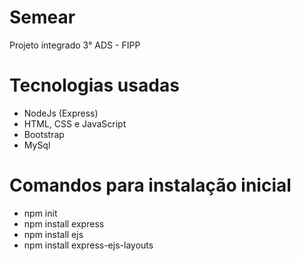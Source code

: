 # Semear
Projeto integrado 3° ADS - FIPP

# Tecnologias usadas
- NodeJs (Express)
- HTML, CSS e JavaScript
- Bootstrap
- MySql

# Comandos para instalação inicial
- npm init
- npm install express
- npm install ejs
- npm install express-ejs-layouts
